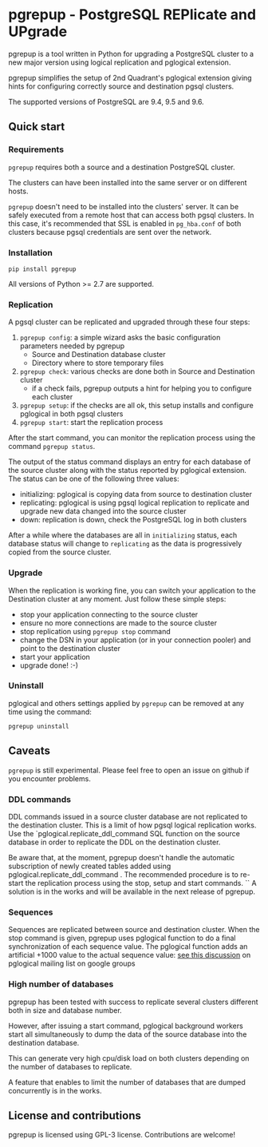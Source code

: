pgrepup - PostgreSQL REPlicate and UPgrade
=====

pgrepup is a tool written in Python for upgrading a PostgreSQL cluster to a new major version using logical replication
and pglogical extension.

pgrepup simplifies the setup of 2nd Quadrant's pglogical extension giving hints for configuring correctly source and
destination pgsql clusters.

The supported versions of PostgreSQL are 9.4, 9.5 and 9.6.

## Quick start

### Requirements

`pgrepup` requires both a source and a destination PostgreSQL cluster.

The clusters can have been installed into the same server or on different hosts.

`pgrepup` doesn't need to be installed into the clusters' server.
It can be safely executed from a remote host that can access both pgsql clusters. In this case, it's recommended that
SSL is enabled in `pg_hba.conf` of both clusters because pgsql credentials are sent over the network.

### Installation

`pip install pgrepup`

All versions of Python >= 2.7 are supported.

### Replication

A pgsql cluster can be replicated and upgraded through these four steps:

1. `pgrepup config`: a simple wizard asks the basic configuration parameters needed by pgrepup
    - Source and Destination database cluster
    - Directory where to store temporary files
2. `pgrepup check`: various checks are done both in Source and Destination cluster
    - if a check fails, pgrepup outputs a hint for helping you to configure each cluster
3. `pgrepup setup`: if the checks are all ok, this setup installs and configure pglogical in both pgsql clusters
4. `pgrepup start`: start the replication process

After the start command, you can monitor the replication process using the command `pgrepup status`.

The output of the status command displays an entry for each database of the source cluster along with the status
reported by pglogical extension.
The status can be one of the following three values:

- initializing: pglogical is copying data from source to destination cluster
- replicating: pglogical is using pgsql logical replication to replicate and upgrade new data changed into the source
  cluster
- down: replication is down, check the PostgreSQL log in both clusters

After a while where the databases are all in `initializing` status, each database status will change to `replicating` as
the data is progressively copied from the source cluster.

### Upgrade

When the replication is working fine, you can switch your application to the Destination cluster at any moment.
Just follow these simple steps:
- stop your application connecting to the source cluster
- ensure no more connections are made to the source cluster
- stop replication using `pgrepup stop` command
- change the DSN in your application (or in your connection pooler) and point to the destination cluster
- start your application
- upgrade done! :-)

### Uninstall

pglogical and others settings applied by `pgrepup` can be removed at any time using the command:

`pgrepup uninstall`

## Caveats

`pgrepup` is still experimental. Please feel free to open an issue on github if you encounter problems.

### DDL commands

DDL commands issued in a source cluster database are not replicated to the destination cluster. This is a limit of how
pgsql logical replication works.
Use the `pglogical.replicate_ddl_command SQL function on the source database in order to replicate the DDL on the
destination cluster.

Be aware that, at the moment, pgrepup doesn't handle the automatic subscription of newly created tables added using
pglogical.replicate_ddl_command .
The recommended procedure is to re-start the replication process using the stop, setup and start commands.
``
A solution is in the works and will be available in the next release of pgrepup.

### Sequences

Sequences are replicated between source and destination cluster. When the stop command is given, pgrepup uses pglogical
function to do a final synchronization of each sequence value.
The pglogical function adds an artificial +1000 value to the actual sequence value:
[see this discussion](https://groups.google.com/a/2ndquadrant.com/forum/#!topic/bdr-list/6GA3AELQk8M) on pglogical
mailing list on google groups

### High number of databases

pgrepup has been tested with success to replicate several clusters different both in size and database number. 

However, after issuing a start command, pglogical background workers start all simultaneously to dump the data of the
source database into the destination database.

This can generate very high cpu/disk load on both clusters depending on the number of databases to replicate.

A feature that enables to limit the number of databases that are dumped concurrently is in the works.

## License and contributions

pgrepup is licensed using GPL-3 license. Contributions are welcome!